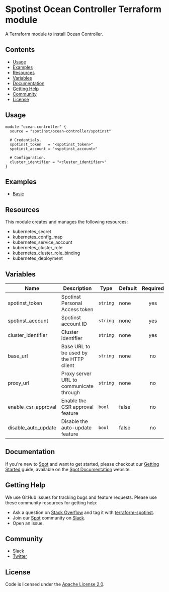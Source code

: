 # Spotinst Ocean Controller Terraform module

A Terraform module to install Ocean Controller.

## Contents

- [Usage](#usage)
- [Examples](#examples)
- [Resources](#resources)
- [Variables](#variables)
- [Documentation](#documentation)
- [Getting Help](#getting-help)
- [Community](#community)
- [License](#license)

## Usage

```hcl
module "ocean-controller" {
  source = "spotinst/ocean-controller/spotinst"

  # Credentials.
  spotinst_token   = "<spotinst_token>"
  spotinst_account = "<spotinst_account>"

  # Configuration.
  cluster_identifier = "<cluster_identifier>"
}
```

## Examples

- [Basic](examples/basic)

## Resources

This module creates and manages the following resources:

- kubernetes_secret
- kubernetes_config_map
- kubernetes_service_account
- kubernetes_cluster_role
- kubernetes_cluster_role_binding
- kubernetes_deployment

## Variables

| Name                | Description                             | Type     | Default | Required |
| ------------------- | --------------------------------------- | -------- | ------- | :------: |
| spotinst_token      | Spotinst Personal Access token          | `string` | none    |   yes    |
| spotinst_account    | Spotinst account ID                     | `string` | none    |   yes    |
| cluster_identifier  | Cluster identifier                      | `string` | none    |   yes    |
| base_url            | Base URL to be used by the HTTP client  | `string` | none    |    no    |
| proxy_url           | Proxy server URL to communicate through | `string` | none    |    no    |
| enable_csr_approval | Enable the CSR approval feature         | `bool`   | false   |    no    |
| disable_auto_update | Disable the auto-update feature         | `bool`   | false   |    no    |

## Documentation

If you're new to [Spot](https://spot.io/) and want to get started, please checkout our [Getting Started](https://api.spotinst.com/getting-started-with-spotinst/) guide, available on the [Spot Documentation](https://api.spotinst.com/) website.

## Getting Help

We use GitHub issues for tracking bugs and feature requests. Please use these community resources for getting help:

- Ask a question on [Stack Overflow](https://stackoverflow.com/) and tag it with [terraform-spotinst](https://stackoverflow.com/questions/tagged/terraform-spotinst/).
- Join our [Spot](https://spot.io/) community on [Slack](http://slack.spotinst.com/).
- Open an issue.

## Community

- [Slack](http://slack.spotinst.com/)
- [Twitter](https://twitter.com/spotinst/)

## License

Code is licensed under the [Apache License 2.0](LICENSE).
